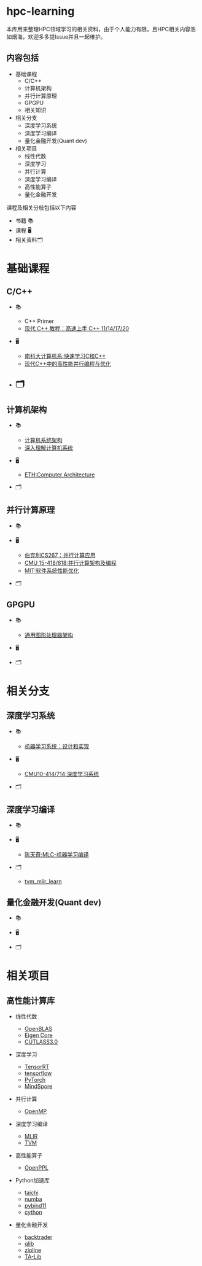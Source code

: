 # hpc-learning
本库用来整理HPC领域学习的相关资料，由于个人能力有限，且HPC相关内容浩如烟海，欢迎多多提Issue并且一起维护。

## 内容包括
- 基础课程
  - C/C++
  - 计算机架构
  - 并行计算原理
  - GPGPU
  - 相关知识
- 相关分支
  - 深度学习系统
  - 深度学习编译
  - 量化金融开发(Quant dev) 
- 相关项目
  - 线性代数
  - 深度学习
  - 并行计算
  - 深度学习编译
  - 高性能算子
  - 量化金融开发


课程及相关分枝包括以下内容
- 书籍 📚
- 课程 🖥️
- 相关资料🗂️

# 基础课程
## C/C++
- 📚
  - C++ Primer
  - [现代 C++ 教程：高速上手 C++ 11/14/17/20](https://changkun.de/modern-cpp/)

- 🖥️
  - [南科大计算机系:快速学习C和C++](https://www.bilibili.com/video/BV1Vf4y1P7pq/)
  - [现代C++中的高性能并行编程与优化](https://www.bilibili.com/video/BV1fa411r7zp/)

- 🗂️
  - 

## 计算机架构
- 📚
  - [计算机系统架构](http://acs.pub.ro/~cpop/SMPA/Computer%20Architecture%20A%20Quantitative%20Approach%20(5th%20edition).pdf)
  - [深入理解计算机系统](https://github.com/Sorosliu1029/CSAPP-Labs/blob/master/Computer%20Systems%20A%20Programmers%20Perspective%20(3rd).pdf)
- 🖥️
  - [ETH:Computer Architecture](https://safari.ethz.ch/architecture/)

- 🗂️

## 并行计算原理
- 📚

- 🖥️
  - [伯克利CS267：并行计算应用](https://sites.google.com/lbl.gov/cs267-spr2021)
  - [CMU 15-418/618:并行计算架构及编程](http://15418.courses.cs.cmu.edu/spring2016/home)
  - [MIT:软件系统性能优化](https://ocw.mit.edu/courses/6-172-performance-engineering-of-software-systems-fall-2018/)

- 🗂️

## GPGPU
- 📚
  - [通用图形处理器架构](https://link.springer.com/book/10.1007/978-3-031-01759-9)

- 🖥️

- 🗂️

# 相关分支
## 深度学习系统
- 📚
  - [机器学习系统：设计和实现](https://github.com/openmlsys/openmlsys-zh)

- 🖥️
  - [CMU10-414/714:深度学习系统](https://dlsyscourse.org/lectures/)

- 🗂️

## 深度学习编译
- 📚 

- 🖥️ 
  - [陈天奇:MLC-机器学习编译](https://space.bilibili.com/1663273796/channel/collectiondetail?sid=499979)

- 🗂️
  - [tvm_mlir_learn](https://github.com/BBuf/tvm_mlir_learn)

## 量化金融开发(Quant dev)
- 📚 

- 🖥️

- 🗂️

# 相关项目
## 高性能计算库
- 线性代数
  - [OpenBLAS](https://www.openblas.net/)
  - [Eigen Core](https://eigen.tuxfamily.org/index.php?title=Main_Page)
  - [CUTLASS3.0](https://github.com/NVIDIA/cutlass)

- 深度学习
  - [TensorRT](https://github.com/NVIDIA/cutlass)
  - [tensorflow](https://github.com/tensorflow/tensorflow)
  - [PyTorch](https://github.com/pytorch/pytorch)
  - [MindSpore](https://github.com/mindspore-ai/mindspore)


- 并行计算
  - [OpenMP](https://github.com/llvm/llvm-project/tree/main/openmp)

- 深度学习编译
  - [MLIR](https://mlir.llvm.org/)
  - [TVM](https://github.com/apache/tvm)

  
- 高性能算子
  - [OpenPPL](https://openppl.ai/home)

- Python加速库
  - [taichi](https://github.com/taichi-dev/taichi)
  - [numba](https://github.com/numba/numba)
  - [pybind11](https://github.com/pybind/pybind11)
  - [cython](https://github.com/cython/cython)

- 量化金融开发
  - [backtrader](https://github.com/mementum/backtrader)
  - [qlib](https://github.com/microsoft/qlib)
  - [zipline](https://github.com/quantopian/zipline)
  - [TA-Lib](https://github.com/TA-Lib/ta-lib-python)
